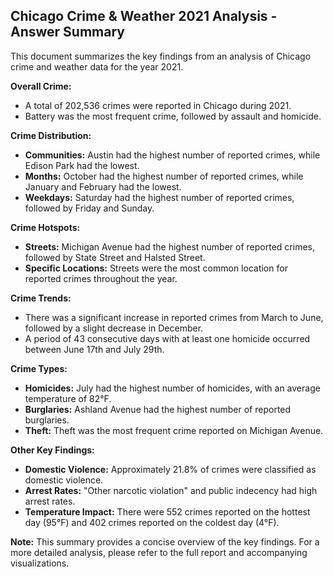 ## Chicago Crime & Weather 2021 Analysis - Answer Summary

This document summarizes the key findings from an analysis of Chicago crime and weather data for the year 2021.

**Overall Crime:**

* A total of 202,536 crimes were reported in Chicago during 2021. 
* Battery was the most frequent crime, followed by assault and homicide. 

**Crime Distribution:**

* **Communities:** Austin had the highest number of reported crimes, while Edison Park had the lowest.
* **Months:** October had the highest number of reported crimes, while January and February had the lowest.
* **Weekdays:** Saturday had the highest number of reported crimes, followed by Friday and Sunday.

**Crime Hotspots:**

* **Streets:** Michigan Avenue had the highest number of reported crimes, followed by State Street and Halsted Street.
* **Specific Locations:** Streets were the most common location for reported crimes throughout the year.

**Crime Trends:**

* There was a significant increase in reported crimes from March to June, followed by a slight decrease in December.
* A period of 43 consecutive days with at least one homicide occurred between June 17th and July 29th.

**Crime Types:**

* **Homicides:** July had the highest number of homicides, with an average temperature of 82°F.
* **Burglaries:** Ashland Avenue had the highest number of reported burglaries.
* **Theft:** Theft was the most frequent crime reported on Michigan Avenue.

**Other Key Findings:**

* **Domestic Violence:** Approximately 21.8% of crimes were classified as domestic violence.
* **Arrest Rates:** "Other narcotic violation" and public indecency had high arrest rates.
* **Temperature Impact:** There were 552 crimes reported on the hottest day (95°F) and 402 crimes reported on the coldest day (4°F).

**Note:** This summary provides a concise overview of the key findings. For a more detailed analysis, please refer to the full report and accompanying visualizations.